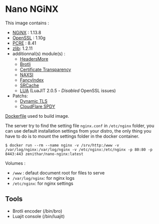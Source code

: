 # Nano NGiNX

This image contains :

* [NGiNX](http://nginx.org) : 1.13.8
* [OpenSSL](https://github.com/openssl/openssl/releases/tag/OpenSSL_1_10g) : 1.10g
* [PCRE](http://www.pcre.org) : 8.41
* [zlib](http://zlib.net): 1.2.11
* additionnal(s) module(s) :
  * [HeadersMore](https://github.com/openresty/headers-more-nginx-module)
  * [Brotli](https://github.com/google/ngx_brotli)
  * [Certificate Transparency](https://github.com/grahamedgecombe/nginx-ct)
  * [NAXSI](https://github.com/nbs-system/naxsi)
  * [FancyIndex](https://github.com/aperezdc/ngx-fancyindex)
  * [SRCache](https://github.com/openresty/srcache-nginx-module)
  * [LUA](https://github.com/openresty/lua-nginx-module) (LuaJIT 2.0.5 - *Disabled* OpenSSL issues)
* Patchs:
  * [Dynamic TLS](https://raw.githubusercontent.com/cujanovic/nginx-dynamic-tls-records-patch/master/nginx__dynamic_tls_records_1.13.0%2B.patch)
  * [CloudFlare SPDY](https://raw.githubusercontent.com/xddxdd/sslconfig/master/patches/nginx__1.13.0_http2_spdy.patch)

[Dockerfile](https://gist.github.com/Zenithar/9209968) used to build image.

The server try to find the setting file `nginx.conf` in `/etc/nginx` folder, you can use default installation settings from your distro, the only thing you have to do is to mount the settings folder in the docker container.

```
$ docker run --rm --name nginx -v /srv/http:/www -v /var/log/nginx:/var/log/nginx -v /etc/nginx:/etc/nginx -p 80:80 -p 8443:443 zenithar/nano-nginx:latest
```

Volumes :

 * `/www` : defaut document root for files to serve
 * `/var/log/nginx`: for nginx logs
 * `/etc/nginx`: for nginx settings

## Tools

 * Brotli encoder (/bin/bro)
 * Luajit console (/bin/luajit)
